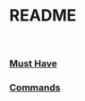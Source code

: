 # **README**

<br/>

### [Must Have](./documentation/readme/MustHave.md)

### [Commands](./documentation/readme/Commands.md)
